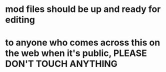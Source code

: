 # mod files should be up and ready for editing
# to anyone who comes across this on the web when it's public, PLEASE DON'T TOUCH ANYTHING
